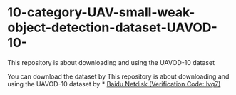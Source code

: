 # 10-category-UAV-small-weak-object-detection-dataset-UAVOD-10-
This repository is about downloading and using the UAVOD-10 dataset

You can download the dataset by This repository is about downloading and using the UAVOD-10 dataset by * [Baidu Netdisk (Verification Code: lvq7)](https://pan.baidu.com/s/1GlEiHENSAcG2V8bthTUn6A)
